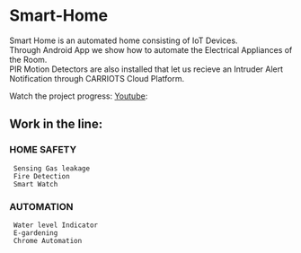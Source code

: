 # Smart-Home

Smart Home is an automated home consisting of IoT Devices.  
Through Android App we show how to automate the Electrical Appliances of the Room.  
PIR Motion Detectors are also installed that let us recieve an Intruder Alert Notification through CARRIOTS Cloud Platform.

Watch the project progress:
[Youtube](https://drive.google.com/open?id=1XQgNozsFRqnELPfEU6QUjQ7EjbhcH7e4):
## Work in the line:

### HOME SAFETY
     Sensing Gas leakage 
     Fire Detection
     Smart Watch
     
     
### AUTOMATION
     Water level Indicator
     E-gardening
     Chrome Automation
     
